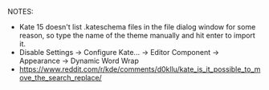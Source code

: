 NOTES:
* Kate 15 doesn't list .kateschema files in the file dialog window for some reason, so type the name of the theme manually and hit enter to import it.
* Disable Settings -> Configure Kate... -> Editor Component -> Appearance -> Dynamic Word Wrap
* https://www.reddit.com/r/kde/comments/d0kllu/kate_is_it_possible_to_move_the_search_replace/
